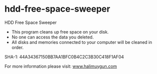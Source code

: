 # hdd-free-space-sweeper

HDD Free Space Sweeper

 - This program cleans up free space on your disk.
 - No one can access the data you deleted.
 - All disks and memories connected to your computer will be cleaned in order.

SHA-1: 44A34367150BB7AA1BFC0B4C2C3B30C418F1AF04

For more information please visit: www.halimuygun.com
